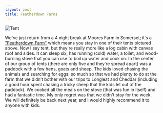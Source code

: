 ```yaml
--- 
layout: post
title: Featherdown Farms
---
```


![Tent](http://www.featherdownfarm.co.uk/Images/accomodatieImages/InterNaturelGrootIncTekst.jpg)

We've just return from a 4 night break at Moores Farm in Somerset; it's a ["Featherdown Farm"](http://www.featherdownfarm.co.uk/) which means you stay in one of their tents pictured above. Now I say tent, but they're really more like a log cabin with canvas roof and sides. It can sleep six, has running (cold) water, a toilet, and wood-burning stove that you can use to boil up water and cook on. In the center of our group of tents (there are only five and they're spread apart) was a paddock with a few hens, goats and sheep. The kids loved chasing the animals and searching for eggs: so much so that we had plenty to do at the farm that we didn't bother with our trips to Longleat and Cheddar (including a good hour spent chasing a tricky sheep that the kids let out of the paddock). We cooked all the meals on the stove (that was fun in itself) and had a fantastic time. My only regret was that we didn't stay for the week. We will definitely be back next year, and I would highly recommend it to anyone with kids. 
